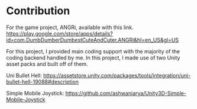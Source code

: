 # Contribution
For the game project, ANGRi, available with this link. https://play.google.com/store/apps/details?id=com.DumbDumberDumbestCuteAndCuter.ANGRi&hl=en_US&gl=US 

For this project, I provided main coding support with the majority of the coding backend handled by me. 
In this project, I made use of two Unity asset packs and built off of them.

Uni Bullet Hell: https://assetstore.unity.com/packages/tools/integration/uni-bullet-hell-19088#description

Simple Mobile Joystick: https://github.com/ashwaniarya/Unity3D-Simple-Mobile-Joystick


